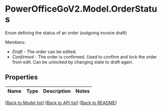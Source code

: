# PowerOfficeGoV2.Model.OrderStatus
Enum defining the status of an order (outgoing invoice draft)<p>Members:</p><ul><li><i>Draft</i> - The order can be edited.</li><li><i>Confirmed</i> - The order is confirmed.                 Used to confirm and lock the order from edit.                 Can be unlocked by changing state to draft again.</li></ul>

## Properties

Name | Type | Description | Notes
------------ | ------------- | ------------- | -------------

[[Back to Model list]](../../README.md#documentation-for-models) [[Back to API list]](../../README.md#documentation-for-api-endpoints) [[Back to README]](../../README.md)

